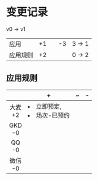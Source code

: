 # 变更记录

v0 -> v1

||||||
|-|:-:|:-:|:-:|:-:|
|应用|+1||-3|3 -> 1|
|应用规则|+2|||0 -> 2|

## 应用规则

||+|~|-|
|:-:|-|-|-|
|大麦<br>+2|<li>立即预定,<li>场次-已预约|||
|GKD<br>-0||||
|QQ<br>-0||||
|微信<br>-0||||
